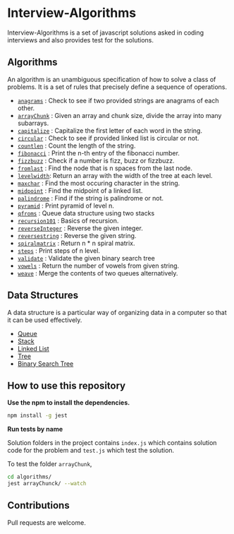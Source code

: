 # Interview-Algorithms

Interview-Algorithms is a set of javascript solutions asked in coding interviews and also provides test for the solutions.

## Algorithms

An algorithm is an unambiguous specification of how to solve a class of problems. It is a set of rules that precisely define a sequence of operations.

-   [`anagrams`](algorithms/anagrams/index.js) : Check to see if two provided strings are anagrams of each other.
-   [`arrayChunk`](algorithms/arrayChunk/index.js) : Given an array and chunk size, divide the array into many subarrays.
-   [`capitalize`](algorithms/capitalize/index.js) : Capitalize the first letter of each word in the string.
-   [`circular`](algorithms/circular/index.js) : Check to see if provided linked list is circular or not.
-   [`countlen`](algorithms/countlen/index.js) : Count the length of the string.
-   [`fibonacci`](algorithms/fibonacci/index.js) : Print the n-th entry of the fibonacci number.
-   [`fizzbuzz`](algorithms/fizzbuzz/index.js) : Check if a number is fizz, buzz or fizzbuzz.
-   [`fromlast`](algorithms/fromlast/index.js) : Find the node that is n spaces from the last node.
-   [`levelwidth`](algorithms/levelwidth/index.js): Return an array with the width of the tree at each level.
-   [`maxchar`](algorithms/maxchar/index.js) : Find the most occuring character in the string.
-   [`midpoint`](algorithms/midpoint/index.js) : Find the midpoint of a linked list.
-   [`palindrome`](algorithms/palindrome/index.js) : Find if the string is palindrome or not.
-   [`pyramid`](algorithms/pyramid/index.js) : Print pyramid of level n.
-   [`qfroms`](algorithms/qfroms/index.js) : Queue data structure using two stacks
-   [`recursion101`](algorithms/recursion101/index.js) : Basics of recursion.
-   [`reverseInteger`](algorithms/reverseInteger/index.js) : Reverse the given integer.
-   [`reversestring`](algorithms/reversestring/index.js) : Reverse the given string.
-   [`spiralmatrix`](algorithms/spiralmatrix/index.js) : Return n \* n spiral matrix.
-   [`steps`](algorithms/steps/index.js) : Print steps of n level.
-   [`validate`](algorithms/validate/index.js) : Validate the given binary search tree
-   [`vowels`](algorithms/vowels/index.js) : Return the number of vowels from given string.
-   [`weave`](algorithms/weave/index.js) : Merge the contents of two queues alternatively.

## Data Structures

A data structure is a particular way of organizing data in a computer so that it can be used effectively.

-   [Queue](data-structures/queue/index.js)
-   [Stack](data-structures/stack/index.js)
-   [Linked List](data-structures/linkedlist/index.js)
-   [Tree](data-structures/tree/index.js)
-   [Binary Search Tree](data-structures/bst/index.js)

## How to use this repository

**Use the npm to install the dependencies.**

```bash
npm install -g jest
```

**Run tests by name**

Solution folders in the project contains `index.js` which contains solution code for the problem and `test.js` which test the solution.

To test the folder `arrayChunk`,

```bash
cd algorithms/
jest arrayChunck/ --watch
```

## Contributions

Pull requests are welcome.
